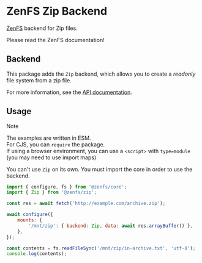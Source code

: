 # ZenFS Zip Backend

[ZenFS](https://github.com/zen-fs/core) backend for Zip files.

Please read the ZenFS documentation!

## Backend

This package adds the `Zip` backend, which allows you to create a _readonly_ file system from a zip file.

For more information, see the [API documentation](https://zen-fs.github.io/zip).

## Usage

> [!NOTE]
> The examples are written in ESM.  
> For CJS, you can `require` the package.  
> If using a browser environment, you can use a `<script>` with `type=module` (you may need to use import maps)

You can't use `Zip` on its own. You must import the core in order to use the backend.

```js
import { configure, fs } from '@zenfs/core';
import { Zip } from '@zenfs/zip';

const res = await fetch('http://example.com/archive.zip');

await configure({
	mounts: {
		'/mnt/zip': { backend: Zip, data: await res.arrayBuffer() },
	},
});

const contents = fs.readFileSync('/mnt/zip/in-archive.txt', 'utf-8');
console.log(contents);
```
